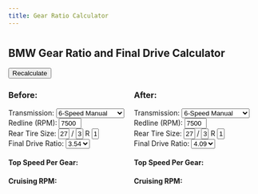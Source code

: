 ```yaml
---
title: Gear Ratio Calculator
---
```

# 

<!DOCTYPE html>
<!DOCTYPE html>
<html>
<head>
  <style>
    input[type=number]::-webkit-inner-spin-button,
    input[type=number]::-webkit-outer-spin-button {
        -webkit-appearance: none;
        margin: 0;
    }
    input[type=number] {
        -moz-appearance: textfield;
    }
  </style>
  <script>
    function calculateSpeeds() {
      const redline = parseFloat(document.getElementById('redline').value);
      const redline2 = parseFloat(document.getElementById('redline2').value);
      const width = parseFloat(document.getElementById('width').value);
      const width2 = parseFloat(document.getElementById('width2').value);
      const aspectRatio = parseFloat(document.getElementById('aspectRatio').value);
      const aspectRatio2 = parseFloat(document.getElementById('aspectRatio2').value);
      const wheelDiameter = parseFloat(document.getElementById('wheelDiameter').value);
      const wheelDiameter2 = parseFloat(document.getElementById('wheelDiameter2').value);
      const tireDiameter = wheelDiameter + 2 * (width / 25.4) * (aspectRatio / 100);
      const tireDiameter2 = wheelDiameter2 + 2 * (width2 / 25.4) * (aspectRatio2 / 100);
      const constant = 336;

      const manual6Ratios = [3.794, 2.324, 1.624, 1.271, 1, 0.794];
      const auto7Ratios = [4.924, 3.194, 2.043, 1.412, 1, 0.862, 0.772];
      const auto5Ratios = [3.842, 2.353, 1.529, 1, 0.839];

      const transmissionType = document.getElementById("transmissionBefore").value;
      const transmissionType2 = document.getElementById("transmissionAfter").value;
      const beforeFinalDrive = parseFloat(document.getElementById("beforeFinalDrive").value);
      const afterFinalDrive = parseFloat(document.getElementById("afterFinalDrive").value);

      const outputBefore = document.getElementById("outputBefore");
      const outputAfter = document.getElementById("outputAfter");
      const cruisingRPMBefore = document.getElementById("cruisingRPMBefore");
      const cruisingRPMAfter = document.getElementById("cruisingRPMAfter");

      outputBefore.innerHTML = "";
      outputAfter.innerHTML = "";

      let gearRatios = transmissionType === "manual6" ? manual6Ratios : transmissionType === "auto7" ? auto7Ratios : auto5Ratios;
      let gearRatios2 = transmissionType2 === "manual6" ? manual6Ratios : transmissionType2 === "auto7" ? auto7Ratios : auto5Ratios;

      gearRatios.forEach((gearRatio, index) => {
        let topSpeedBefore = (redline * tireDiameter) / (beforeFinalDrive * gearRatio * constant);
        outputBefore.innerHTML += `Gear ${index + 1}: ${topSpeedBefore.toFixed(2)} mph<br>`;
      });

      gearRatios2.forEach((gearRatio, index) => {
        let topSpeedAfter = (redline2 * tireDiameter2) / (afterFinalDrive * gearRatio * constant);
        outputAfter.innerHTML += `Gear ${index + 1}: ${topSpeedAfter.toFixed(2)} mph<br>`;
      });

      let highestGearRatio = gearRatios[gearRatios.length - 1];
      let highestGearRatio2 = gearRatios2[gearRatios2.length - 1];

      let cruisingRPMBeforeValue = (75 * highestGearRatio * beforeFinalDrive * constant) / tireDiameter;
      let cruisingRPMAfterValue = (75 * highestGearRatio2 * afterFinalDrive * constant) / tireDiameter2;

      cruisingRPMBefore.innerHTML = `Engine Speed at 75 mph: ${cruisingRPMBeforeValue.toFixed(2)} RPM`;
      cruisingRPMAfter.innerHTML = `Engine Speed at 75 mph: ${cruisingRPMAfterValue.toFixed(2)} RPM`;
    }
  </script>
</head>
<body onload="calculateSpeeds()">
  <h2>BMW Gear Ratio and Final Drive Calculator</h2>
  <button onclick="calculateSpeeds()">Recalculate</button>
  <div style="display: flex; gap: 20px;">
    <div>
      <h3>Before:</h3>
      <label for="transmissionBefore">Transmission:</label>
      <select id="transmissionBefore">
        <option value="manual6">6-Speed Manual</option>
        <option value="auto7">7-Speed Automatic</option>
        <option value="auto5">5-Speed Automatic</option>
      </select>
      <br />
      <label for="redline">Redline (RPM):</label>
      <input type="number" id="redline" value="7500" style="width: 6ch;" />
      <br />
      <label for="width">Rear Tire Size:</label>
      <input type="number" id="width" value="275" style="width: 3ch;" />
      <label for="aspectRatio">/</label>
      <input type="number" id="aspectRatio" value="35" style="width: 2ch;" />
      <label for="wheelDiameter">R</label>
      <input type="number" id="wheelDiameter" value="19" style="width: 2ch;" />
      <br />
      <label for="beforeFinalDrive"> Final Drive Ratio:</label>
      <select id="beforeFinalDrive">
        <option value="3.36">3.36</option>
        <option value="3.54" selected>3.54</option>
        <option value="3.69">3.69</option>
        <option value="3.91">3.90</option>
        <option value="4.09">4.09</option>
        <option value="4.36">4.36</option>
      </select>
      <h4>Top Speed Per Gear:</h4>
      <div id="outputBefore"></div>
      <h4>Cruising RPM:</h4>
      <div id="cruisingRPMBefore"></div>
    </div>
    <div>
      <h3>After:</h3>
      <label for="transmissionAfter">Transmission:</label>
      <select id="transmissionAfter">
        <option value="manual6">6-Speed Manual</option>
        <option value="auto7">7-Speed Automatic</option>
        <option value="auto5">5-Speed Automatic</option>
      </select>
      <br />
      <label for="redline2">Redline (RPM):</label>
      <input type="number" id="redline2" value="7500" style="width: 6ch;" />
      <br />
      <label for="width2">Rear Tire Size:</label>
      <input type="number" id="width2" value="275" style="width: 3ch;" />
      <label for="aspectRatio2">/</label>
      <input type="number" id="aspectRatio2" value="35" style="width: 2ch;" />
      <label for="wheelDiameter2">R</label>
      <input type="number" id="wheelDiameter2" value="19" style="width: 2ch;" />
      <br />
      <label for="afterFinalDrive"> Final Drive Ratio:</label>
      <select id="afterFinalDrive">
        <option value="3.36">3.36</option>
        <option value="3.54">3.54</option>
        <option value="3.69">3.69</option>
        <option value="3.91">3.90</option>
        <option value="4.09" selected>4.09</option>
        <option value="4.36">4.36</option>
      </select>
      <h4>Top Speed Per Gear:</h4>
      <div id="outputAfter"></div>
      <h4>Cruising RPM:</h4>
      <div id="cruisingRPMAfter"></div>
    </div>
  </div>
</body>
</html>
